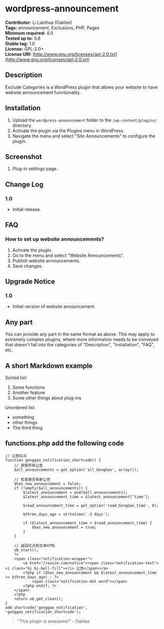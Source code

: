 # wordpress-announcement

**Contributor:** Li Lianhua (Oaklee)  
**Tags:** announcement, Exclusions, PHP, Pages  
**Minimum required:** 4.0  
**Tested up to:** 5.8  
**Stable tag:** 1.0  
**License:** GPL-2.0+  
**License URI:** [http://www.gnu.org/licenses/gpl-2.0.txt](http://www.gnu.org/licenses/gpl-2.0.txt)

## Description

Exclude Categories is a WordPress plugin that allows your website to have website announcement functionality.

## Installation

1. Upload the `wordpress-announcement` folder to the `/wp-content/plugins/` directory.
2. Activate the plugin via the Plugins menu in WordPress.
3. Navigate the menu and select "Site Announcements" to configure the plugin.

## Screenshot

1. Plug-in settings page.

## Change Log

### 1.0
- Initial release.

## FAQ

### How to set up website announcements?

1. Activate the plugin.
2. Go to the menu and select "Website Announcements".
3. Publish website announcements.
4. Save changes.

## Upgrade Notice

### 1.0
- Initial version of website announcement.

## Any part

You can provide any part in the same format as above. This may apply to extremely complex plugins, where more information needs to be conveyed that doesn't fall into the categories of "Description", "Installation", "FAQ", etc.

## A short Markdown example

Sorted list:

1. Some functions
2. Another feature
3. Some other things about plug-ins

Unordered list:

- something
- other things
- The third thing

## functions.php add the following code
```
// 公告红点
function gonggao_notification_shortcode() {
    // 获取所有公告
    $all_announcements = get_option('all_GongGao', array());

    // 检查是否有新公告
    $has_new_announcement = false;
    if (!empty($all_announcements)) {
        $latest_announcement = end($all_announcements);
        $latest_announcement_time = $latest_announcement['time'];

        $read_announcement_time = get_option('read_GongGao_time', 0);

        $three_days_ago = strtotime('-3 days');

        if ($latest_announcement_time > $read_announcement_time) {
            $has_new_announcement = true;
        }
    }

    // 返回红点和文本HTML
    ob_start();
    ?>
    <span class="notification-wrapper">
        <a href="//ooize.com/notice"><span class="notification-text"><i class="bi bi-bell-fill"></i> 公告</span></a>
        <?php if ($has_new_announcement && $latest_announcement_time >= $three_days_ago) : ?>
            <span class="notification-dot word"></span>
        <?php endif; ?>
    </span>
    <?php
    return ob_get_clean();
}
add_shortcode('gonggao_notification', 'gonggao_notification_shortcode');
```

> "This plugin is awesome!" - Oaklee
